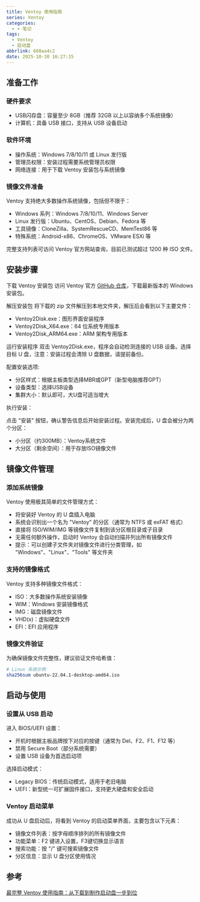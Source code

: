 ```yaml
---
title: Ventoy 使用指南
series: Ventoy
categories:
  - - 笔记
tags:
  - Ventoy
  - 启动盘
abbrlink: 688aa4c2
date: 2025-10-30 16:27:15
---
```


## 准备工作

### 硬件要求

- USB闪存盘：容量至少 8GB（推荐 32GB 以上以容纳多个系统镜像）
- 计算机：具备 USB 接口，支持从 USB 设备启动

### 软件环境

- 操作系统：Windows 7/8/10/11 或 Linux 发行版
- 管理员权限：安装过程需要系统管理员权限
- 网络连接：用于下载 Ventoy 安装包与系统镜像

### 镜像文件准备

Ventoy 支持绝大多数操作系统镜像，包括但不限于：

- Windows 系列：Windows 7/8/10/11、Windows Server
- Linux 发行版：Ubuntu、CentOS、Debian、Fedora 等
- 工具镜像：CloneZilla、SystemRescueCD、MemTest86 等
- 特殊系统：Android-x86、ChromeOS、VMware ESXi 等

完整支持列表可访问 Ventoy 官方网站查询，目前已测试超过 1200 种 ISO 文件。

## 安装步骤

下载 Ventoy 安装包 访问 Ventoy 官方 [GitHub 仓库](https://github.com/ventoy/Ventoy/releasesy)，下载最新版本的 Windows 安装包。

解压安装包 将下载的 zip 文件解压到本地文件夹，解压后会看到以下主要文件：

- Ventoy2Disk.exe：图形界面安装程序
- Ventoy2Disk_X64.exe：64 位系统专用版本
- Ventoy2Disk_ARM64.exe：ARM 架构专用版本

运行安装程序 双击 Ventoy2Disk.exe，程序会自动检测连接的 USB 设备。选择目标 U 盘，注意：安装过程会清除 U 盘数据，请提前备份。

配置安装选项:

- 分区样式：根据主板类型选择MBR或GPT（新型电脑推荐GPT）
- 设备类型：选择USB设备
- 集群大小：默认即可，大U盘可适当增大

执行安装：

点击 "安装" 按钮，确认警告信息后开始安装过程。安装完成后，U 盘会被分为两个分区：

- 小分区（约300MB）：Ventoy系统文件
- 大分区（剩余空间）：用于存放ISO镜像文件

## 镜像文件管理

### 添加系统镜像

Ventoy 使用极其简单的文件管理方式：

- 将安装好 Ventoy 的 U 盘插入电脑
- 系统会识别出一个名为 "Ventoy" 的分区（通常为 NTFS 或 exFAT 格式）
- 直接将 ISO/WIM/IMG 等镜像文件复制到该分区根目录或子目录
- 无需任何额外操作，启动时 Ventoy 会自动扫描并列出所有镜像文件
- 提示：可以创建子文件夹对镜像文件进行分类管理，如 "Windows"、"Linux"、"Tools" 等文件夹

### 支持的镜像格式

Ventoy 支持多种镜像文件格式：

- ISO：大多数操作系统安装镜像
- WIM：Windows 安装镜像格式
- IMG：磁盘镜像文件
- VHD(x)：虚拟硬盘文件
- EFI：EFI 应用程序

### 镜像文件验证

为确保镜像文件完整性，建议验证文件哈希值：

```sh
# Linux 系统示例
sha256sum ubuntu-22.04.1-desktop-amd64.iso
```

## 启动与使用

### 设置从 USB 启动

进入 BIOS/UEFI 设置：

- 开机时根据主板品牌按下对应的按键（通常为 Del、F2、F1、F12 等）
- 禁用 Secure Boot（部分系统需要）
- 设置 USB 设备为首选启动项

选择启动模式：

- Legacy BIOS：传统启动模式，适用于老旧电脑
- UEFI：新型统一可扩展固件接口，支持更大硬盘和安全启动

### Ventoy 启动菜单

成功从 U 盘启动后，将看到 Ventoy 的启动菜单界面，主要包含以下元素：

- 镜像文件列表：按字母顺序排列的所有镜像文件
- 功能菜单：F2 键进入设置，F3键切换显示语言
- 搜索功能：按 "/" 键可搜索镜像文件
- 分区信息：显示 U 盘分区使用情况

## 参考

[最完整 Ventoy 使用指南：从下载到制作启动盘一步到位](https://blog.csdn.net/gitblog_00699/article/details/151470204)
